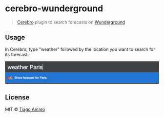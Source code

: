 # cerebro-wunderground

> [Cerebro](https://cerebroapp.com) plugin to search forecasts on [Wunderground](https://www.wunderground.com)

## Usage

In Cerebro, type "weather" followed by the location you want to search for its forecast:

![Sample](screenshot.png)

## License

MIT © [Tiago Amaro](http://tiagoamaro.com.br)
